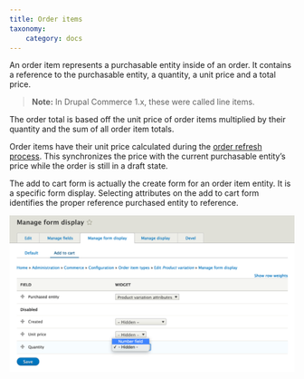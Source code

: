```yaml
---
title: Order items
taxonomy:
    category: docs
---
```


An order item represents a purchasable entity inside of an order. It
contains a reference to the purchasable entity, a quantity, a unit price
and a total price.

> **Note:** In Drupal Commerce 1.x, these were called line items.

The order total is based off the unit price of order items multiplied by
their quantity and the sum of all order item totals.

Order items have their unit price calculated during the [order refresh process](../03.order-processing). This synchronizes the price with the
current purchasable entity’s price while the order is still in a draft state.

The add to cart form is actually the create form for an order item
entity. It is a specific form display. Selecting attributes on the add
to cart form identifies the proper reference purchased entity to
reference.

![Order item add to cart form](../images/order-item-add-to-cart-form.png)
